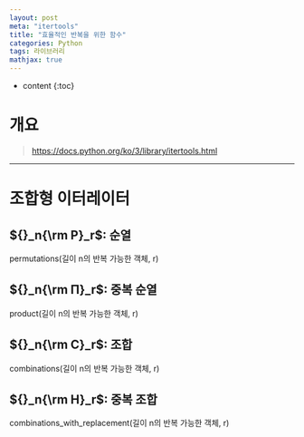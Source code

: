 ```yaml
---
layout: post
meta: "itertools"
title: "효율적인 반복을 위한 함수"
categories: Python
tags: 라이브러리
mathjax: true
---
```


* content
{:toc}
# 개요

> https://docs.python.org/ko/3/library/itertools.html

---

# 조합형 이터레이터

## ${}_n{\rm P}_r$: 순열

permutations(길이 n의 반복 가능한 객체, r)



## ${}_n{\rm Π}_r$: 중복 순열

product(길이 n의 반복 가능한 객체, r)



## ${}_n{\rm C}_r$: 조합

combinations(길이 n의 반복 가능한 객체, r)



## ${}_n{\rm H}_r$: 중복 조합 

combinations_with_replacement(길이 n의 반복 가능한 객체, r)

